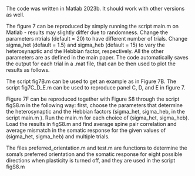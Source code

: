 The code was written in Matlab 2023b. It should work with other versions as well.

The figure 7 can be reproduced by simply running the script main.m on Matlab - results may slightly differ due to randomness.
Change the parameters ntrials (default = 20) to have different number of trials.
Change sigma_het (default = 1.5) and sigma_heb (default = 15) to vary the heterosynaptic and the Hebbian factor, respectively. 
All the other parameters are as defined in the main paper. The code automatically saves the output for each trial in a .mat file, that can be then used to plot the results as follows. 

The script fig7B.m can be used to get an example as in Figure 7B.
The script fig7C_D_E.m can be used to reproduce panel C, D, and E in figure 7. 

Figure 7F can be reproduced together with Figure S8 through the script figS8.m in the following way: first, choose the parameters that determine the heterosynaptic and the Hebbian factors (sigma_het, sigma_heb, in the script main.m ). Run the main.m for each choice of (sigma_het, sigma_heb). Load the results in figS8.m and find average spine pair correlation and average mismatch in the somatic response for the given values of (sigma_het, sigma_heb) and multiple trials. 

The files preferred_orientation.m and test.m are functions to determine the soma’s preferred orientation and the somatic response for eight possible directions when plasticity is turned off, and they are used in the script figS8.m 

